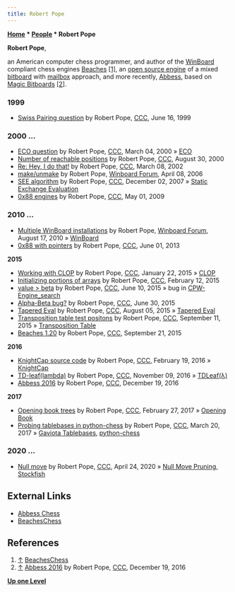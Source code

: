 ```yaml
---
title: Robert Pope
---
```

**[Home](Home "Home") \* [People](People "People") \* Robert Pope**


**Robert Pope**,  

an American computer chess programmer, and author of the [WinBoard](WinBoard "WinBoard") compliant chess engines [Beaches](Beaches "Beaches") <a id="cite-note-1" href="#cite-ref-1">[1]</a>, an [open source engine](Category:Open_Source "Category:Open Source") of a mixed [bitboard](Bitboards "Bitboards") with [mailbox](Mailbox "Mailbox") approach, and more recently, [Abbess](Abbess "Abbess"), based on [Magic Bitboards](Magic_Bitboards "Magic Bitboards") <a id="cite-note-2" href="#cite-ref-2">[2]</a>.



### 1999


* [Swiss Pairing question](https://www.stmintz.com/ccc/index.php?id=56237) by Robert Pope, [CCC](CCC "CCC"), June 16, 1999


### 2000 ...


* [ECO question](https://www.stmintz.com/ccc/index.php?id=100213) by Robert Pope, [CCC](CCC "CCC"), March 04, 2000 » [ECO](ECO "ECO")
* [Number of reachable positions](https://www.stmintz.com/ccc/index.php?id=127509) by Robert Pope, [CCC](CCC "CCC"), August 30, 2000
* [Re: Hey, I do that!](https://www.stmintz.com/ccc/index.php?id=217021) by Robert Pope, [CCC](CCC "CCC"), March 08, 2002
* [make/unmake](http://www.open-aurec.com/wbforum/viewtopic.php?f=4&t=4641) by Robert Pope, [Winboard Forum](Computer_Chess_Forums "Computer Chess Forums"), April 08, 2006
* [SEE algorithm](http://www.talkchess.com/forum/viewtopic.php?t=18163) by Robert Pope, [CCC](CCC "CCC"), December 02, 2007 » [Static Exchange Evaluation](Static_Exchange_Evaluation "Static Exchange Evaluation")
* [0x88 engines](http://www.talkchess.com/forum/viewtopic.php?t=27680) by Robert Pope, [CCC](CCC "CCC"), May 01, 2009


### 2010 ...


* [Multiple WinBoard installations](http://www.open-aurec.com/wbforum/viewtopic.php?f=19&t=51142) by Robert Pope, [Winboard Forum](Computer_Chess_Forums "Computer Chess Forums"), August 17, 2010 » [WinBoard](WinBoard "WinBoard")
* [0x88 with pointers](http://www.talkchess.com/forum/viewtopic.php?t=48173) by Robert Pope, [CCC](CCC "CCC"), June 01, 2013


**2015**



* [Working with CLOP](http://www.talkchess.com/forum/viewtopic.php?t=55042) by Robert Pope, [CCC](CCC "CCC"), January 22, 2015 » [CLOP](CLOP "CLOP")
* [Initializing portions of arrays](http://www.talkchess.com/forum/viewtopic.php?t=55301) by Robert Pope, [CCC](CCC "CCC"), February 12, 2015
* [value > beta](http://www.talkchess.com/forum/viewtopic.php?t=56647) by Robert Pope, [CCC](CCC "CCC"), June 10, 2015 » bug in [CPW-Engine\_search](CPW-Engine_search "CPW-Engine search")
* [Alpha-Beta bug?](http://www.talkchess.com/forum/viewtopic.php?t=56830) by Robert Pope, [CCC](CCC "CCC"), June 30, 2015
* [Tapered Eval](http://www.talkchess.com/forum/viewtopic.php?t=57181) by Robert Pope, [CCC](CCC "CCC"), August 05, 2015 » [Tapered Eval](Tapered_Eval "Tapered Eval")
* [Transposition table test positons](http://www.talkchess.com/forum/viewtopic.php?t=57603) by Robert Pope, [CCC](CCC "CCC"), September 11, 2015 » [Transposition Table](Transposition_Table "Transposition Table")
* [Beaches 1.20](http://www.talkchess.com/forum/viewtopic.php?t=57713) by Robert Pope, [CCC](CCC "CCC"), September 21, 2015


**2016**



* [KnightCap source code](http://www.talkchess.com/forum/viewtopic.php?t=59304) by Robert Pope, [CCC](CCC "CCC"), February 19, 2016 » [KnightCap](KnightCap "KnightCap")
* [TD-leaf(lambda)](http://www.talkchess.com/forum/viewtopic.php?t=62053) by Robert Pope, [CCC](CCC "CCC"), November 09, 2016 » [TDLeaf(λ)](Temporal_Difference_Learning#TDLeaf "Temporal Difference Learning")
* [Abbess 2016](http://www.talkchess.com/forum/viewtopic.php?t=62528) by Robert Pope, [CCC](CCC "CCC"), December 19, 2016


**2017**



* [Opening book trees](http://www.talkchess.com/forum/viewtopic.php?t=63287) by Robert Pope, [CCC](CCC "CCC"), February 27, 2017 » [Opening Book](Opening_Book "Opening Book")
* [Probing tablebases in python-chess](http://www.talkchess.com/forum/viewtopic.php?t=63504) by Robert Pope, [CCC](CCC "CCC"), March 20, 2017 » [Gaviota Tablebases](Gaviota_Tablebases "Gaviota Tablebases"), [python-chess](Python-chess "Python-chess")


### 2020 ...


* [Null move](http://www.talkchess.com/forum3/viewtopic.php?f=7&t=73753) by Robert Pope, [CCC](CCC "CCC"), April 24, 2020 » [Null Move Pruning](Null_Move_Pruning "Null Move Pruning"), [Stockfish](Stockfish "Stockfish")


## External Links


* [Abbess Chess](https://sites.google.com/site/abbesschess/)
* [BeachesChess](https://sites.google.com/site/beacheschess/)


## References


1. <a id="cite-ref-1" href="#cite-note-1">↑</a> [BeachesChess](https://sites.google.com/site/beacheschess/)
2. <a id="cite-ref-2" href="#cite-note-2">↑</a> [Abbess 2016](http://www.talkchess.com/forum/viewtopic.php?t=62528) by Robert Pope, [CCC](CCC "CCC"), December 19, 2016

**[Up one Level](People "People")**







 
